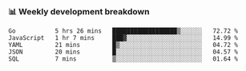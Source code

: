 ### 📊 Weekly development breakdown

<!--START_SECTION:waka-->
```text
Go           5 hrs 26 mins   ██████████████████▒░░░░░░   72.72 % 
JavaScript   1 hr 7 mins     ███▓░░░░░░░░░░░░░░░░░░░░░   14.99 % 
YAML         21 mins         █▒░░░░░░░░░░░░░░░░░░░░░░░   04.72 % 
JSON         20 mins         █░░░░░░░░░░░░░░░░░░░░░░░░   04.57 % 
SQL          7 mins          ▒░░░░░░░░░░░░░░░░░░░░░░░░   01.64 % 
```
<!--END_SECTION:waka-->

